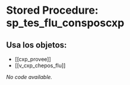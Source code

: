 # Stored Procedure: sp_tes_flu_consposcxp

## Usa los objetos:
- [[cxp_provee]]
- [[v_cxp_chepos_flu]]

*No code available.*
